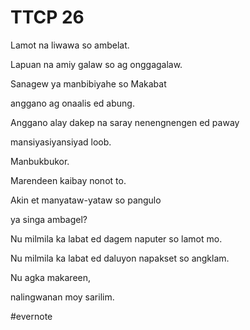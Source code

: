 # TTCP 26

Lamot na liwawa so ambelat.

Lapuan na amiy galaw so ag onggagalaw.

Sanagew ya manbibiyahe so Makabat

anggano ag onaalis ed abung.

Anggano alay dakep na saray nenengnengen ed paway

mansiyasiyansiyad loob.

Manbukbukor.

Marendeen kaibay nonot to.

Akin et manyataw-yataw so pangulo

ya singa ambagel?

Nu milmila ka labat ed dagem naputer so lamot mo.

Nu milmila ka labat ed daluyon napakset so angklam.

Nu agka makareen,

nalingwanan moy sarilim.

\#evernote

